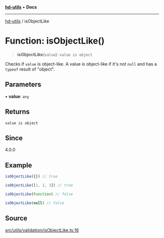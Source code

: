 [**hd-utils**](../README.md) • **Docs**

***

[hd-utils](../globals.md) / isObjectLike

# Function: isObjectLike()

> **isObjectLike**(`value`): `value is object`

Checks if `value` is object-like. A value is object-like if it's not `null`
and has a `typeof` result of "object".

## Parameters

• **value**: `any`

## Returns

`value is object`

## Since

4.0.0

## Example

```ts
isObjectLike({}) // true

isObjectLike([1, 2, 3]) // true

isObjectLike(Function) // false

isObjectLike(null) // false
```

## Source

[src/utils/validation/isObjectLike.ts:16](https://github.com/AhmadHddad/h-utils/blob/f7bb9ae71f981ffef49079271b9540862594b7e6/src/utils/validation/isObjectLike.ts#L16)
